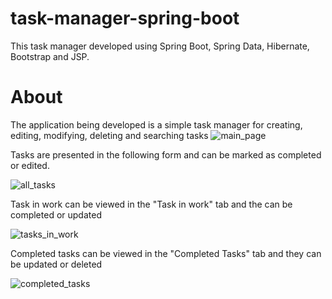 # task-manager-spring-boot
This task manager developed using Spring Boot, Spring Data, Hibernate, Bootstrap and JSP.

# About

The application being developed is a simple task manager for creating, editing, modifying, deleting and searching tasks
![main_page](https://user-images.githubusercontent.com/12431839/48307618-c258fb80-e561-11e8-8d3b-fc5dac55c60d.png)

Tasks are presented in the following form and can be marked as completed or edited. 

![all_tasks](https://user-images.githubusercontent.com/12431839/48307622-d3097180-e561-11e8-8da0-5123a8e61757.png)

Task in work can be viewed in the "Task in work" tab and the can be completed or updated

![tasks_in_work](https://user-images.githubusercontent.com/12431839/48307625-e0bef700-e561-11e8-93bf-29c67d7ec1ee.png)

Completed tasks can be viewed in the "Completed Tasks" tab and they can be updated or deleted

![completed_tasks](https://user-images.githubusercontent.com/12431839/48307628-e9afc880-e561-11e8-9993-5f79d8358e1f.png)

